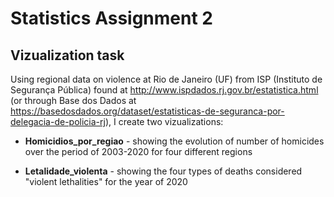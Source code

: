 # Statistics Assignment 2

## Vizualization task

Using regional data on violence at Rio de Janeiro (UF) from ISP (Instituto de Segurança Pública) found at http://www.ispdados.rj.gov.br/estatistica.html (or through Base dos Dados at https://basedosdados.org/dataset/estatisticas-de-seguranca-por-delegacia-de-policia-rj), I create two vizualizations:

* **Homicidios_por_regiao** - showing the evolution of number of homicides over the period of 2003-2020 for four different regions

* **Letalidade_violenta** - showing the four types of deaths considered "violent lethalities" for the year of 2020
